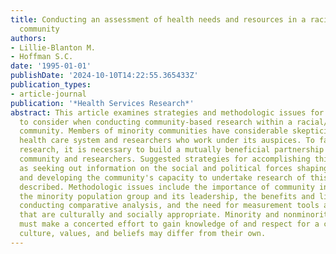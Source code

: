 ```yaml
---
title: Conducting an assessment of health needs and resources in a racial/ethnic minority
  community
authors:
- Lillie-Blanton M.
- Hoffman S.C.
date: '1995-01-01'
publishDate: '2024-10-10T14:22:55.365433Z'
publication_types:
- article-journal
publication: '*Health Services Research*'
abstract: This article examines strategies and methodologic issues for researchers
  to consider when conducting community-based research within a racial/ethnic minority
  community. Members of minority communities have considerable skepticism about the
  health care system and researchers who work under its auspices. To facilitate quality
  research, it is necessary to build a mutually beneficial partnership between the
  community and researchers. Suggested strategies for accomplishing this goal, such
  as seeking out information on the social and political forces shaping the community
  and developing the community's capacity to undertake research of this type, are
  described. Methodologic issues include the importance of community input in defining
  the minority population group and its leadership, the benefits and limitations of
  conducting comparative analysis, and the need for measurement tools and techniques
  that are culturally and socially appropriate. Minority and nonminority researchers
  must make a concerted effort to gain knowledge of and respect for a community whose
  culture, values, and beliefs may differ from their own.
---
```

